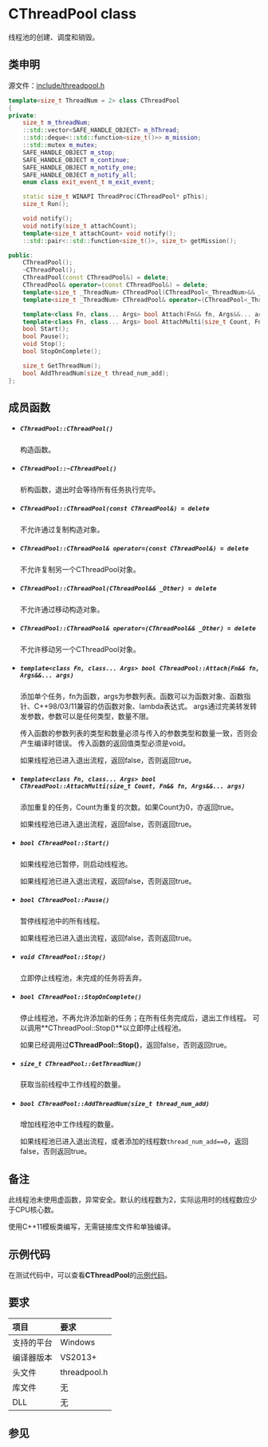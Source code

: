 # CThreadPool class

线程池的创建、调度和销毁。


## 类申明

源文件：[include/threadpool.h](../include/threadpool.h "查看 threadpool.h")

```cpp
template<size_t ThreadNum = 2> class CThreadPool
{
private:
    size_t m_threadNum;
    ::std::vector<SAFE_HANDLE_OBJECT> m_hThread;
    ::std::deque<::std::function<size_t()>> m_mission;
    ::std::mutex m_mutex;
    SAFE_HANDLE_OBJECT m_stop;
    SAFE_HANDLE_OBJECT m_continue;
    SAFE_HANDLE_OBJECT m_notify_one;
    SAFE_HANDLE_OBJECT m_notify_all;
    enum class exit_event_t m_exit_event;

    static size_t WINAPI ThreadProc(CThreadPool* pThis);
    size_t Run();

    void notify();
    void notify(size_t attachCount);
    template<size_t attachCount> void notify();
    ::std::pair<::std::function<size_t()>, size_t> getMission();

public:
    CThreadPool();
    ~CThreadPool();
    CThreadPool(const CThreadPool&) = delete;
    CThreadPool& operator=(const CThreadPool&) = delete;
    template<size_t _ThreadNum> CThreadPool(CThreadPool<_ThreadNum>&& _Other) = delete;
    template<size_t _ThreadNum> CThreadPool& operator=(CThreadPool<_ThreadNum>&& _Other) = delete;

    template<class Fn, class... Args> bool Attach(Fn&& fn, Args&&... args);
    template<class Fn, class... Args> bool AttachMulti(size_t Count, Fn&& fn, Args&&... args);
    bool Start();
    bool Pause();
    void Stop();
    bool StopOnComplete();

    size_t GetThreadNum();
    bool AddThreadNum(size_t thread_num_add);
};
```


## 成员函数

- ##### `CThreadPool::CThreadPool()`
    构造函数。

- ##### `CThreadPool::~CThreadPool()`
    析构函数，退出时会等待所有任务执行完毕。

- ##### `CThreadPool::CThreadPool(const CThreadPool&) = delete`
    不允许通过复制构造对象。

- ##### `CThreadPool::CThreadPool& operator=(const CThreadPool&) = delete`
    不允许复制另一个CThreadPool对象。

- ##### `CThreadPool::CThreadPool(CThreadPool&& _Other) = delete`
    不允许通过移动构造对象。

- ##### `CThreadPool::CThreadPool& operator=(CThreadPool&& _Other) = delete`
    不允许移动另一个CThreadPool对象。

- ##### `template<class Fn, class... Args> bool CThreadPool::Attach(Fn&& fn, Args&&... args)`
    添加单个任务，fn为函数，args为参数列表。函数可以为函数对象、函数指针、C++98/03/11兼容的仿函数对象、lambda表达式。
    args通过完美转发转发参数，参数可以是任何类型，数量不限。

    传入函数的参数列表的类型和数量必须与传入的参数类型和数量一致，否则会产生编译时错误。
    传入函数的返回值类型必须是void。

    如果线程池已进入退出流程，返回false，否则返回true。

- ##### `template<class Fn, class... Args> bool CThreadPool::AttachMulti(size_t Count, Fn&& fn, Args&&... args)`
    添加重复的任务，Count为重复的次数。如果Count为0，亦返回true。

    如果线程池已进入退出流程，返回false，否则返回true。

- ##### `bool CThreadPool::Start()`
    如果线程池已暂停，则启动线程池。

    如果线程池已进入退出流程，返回false，否则返回true。

- ##### `bool CThreadPool::Pause()`
    暂停线程池中的所有线程。

    如果线程池已进入退出流程，返回false，否则返回true。

- ##### `void CThreadPool::Stop()`
    立即停止线程池，未完成的任务将丢弃。

- ##### `bool CThreadPool::StopOnComplete()`
    停止线程池，不再允许添加新的任务；在所有任务完成后，退出工作线程。
    可以调用**CThreadPool::Stop()**以立即停止线程池。

    如果已经调用过**CThreadPool::Stop()**，返回false，否则返回true。

- ##### `size_t CThreadPool::GetThreadNum()`
    获取当前线程中工作线程的数量。

- ##### `bool CThreadPool::AddThreadNum(size_t thread_num_add)`
    增加线程池中工作线程的数量。

    如果线程池已进入退出流程，或者添加的线程数`thread_num_add==0`，返回false，否则返回true。


## 备注

此线程池未使用虚函数，异常安全。默认的线程数为2，实际运用时的线程数应少于CPU核心数。

使用C++11模板类编写，无需链接库文件和单独编译。


## 示例代码

在测试代码中，可以查看**CThreadPool**的[示例代码](../test/threadpool.cpp)。


## 要求

项目       |  要求
:--------- |:---------
支持的平台 | Windows
编译器版本 | VS2013+
头文件     | threadpool.h
库文件     | 无
DLL        | 无


## 参见
